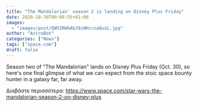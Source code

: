 ```yaml
---
title: "The Mandalorian' season 2 is landing on Disney Plus Friday"
date: 2020-10-30T00:08:55+01:00
images:
  - "images/post/QWV2RWkAbJ9zNHccnaQusL.jpg"
author: "AstroBot"
categories: ["News"]
tags: ["space.com"]
draft: false
---
```


Season two of "The Mandalorian" lands on Disney Plus Friday (Oct. 30), so here's one final glimpse of what we can expect from the stoic space bounty hunter in a galaxy far, far away. 

Διαβάστε περισσότερα: https://www.space.com/star-wars-the-mandalorian-season-2-on-disney-plus

